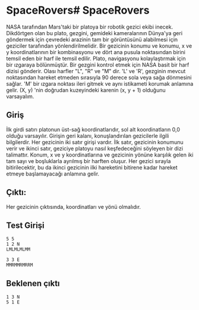 # SpaceRovers# SpaceRovers

NASA tarafından Mars'taki bir platoya bir robotik gezici ekibi inecek. Dikdörtgen olan bu plato, gezgini, gemideki kameralarının Dünya'ya geri göndermek için çevredeki arazinin tam bir görüntüsünü alabilmesi için geziciler tarafından yönlendirilmelidir. Bir gezicinin konumu ve konumu, x ve y koordinatlarının bir kombinasyonu ve dört ana pusula noktasından birini temsil eden bir harf ile temsil edilir. Plato, navigasyonu kolaylaştırmak için bir ızgaraya bölünmüştür.  Bir gezgini kontrol etmek için NASA basit bir harf dizisi gönderir. Olası harfler "L", "R" ve "M" dir. 'L' ve 'R', gezginin mevcut noktasından hareket etmeden sırasıyla 90 derece sola veya sağa dönmesini sağlar. 'M' bir ızgara noktası ileri gitmek ve aynı istikameti korumak anlamına gelir. (X, y) 'nin doğrudan kuzeyindeki karenin (x, y + 1) olduğunu varsayalım.

## Giriş

İlk girdi satırı platonun üst-sağ koordinatlarıdır, sol alt koordinatların 0,0 olduğu varsayılır. Girişin geri kalanı, konuşlandırılan gezicilerle ilgili bilgilerdir. Her gezicinin iki satır girişi vardır. İlk satır, gezicinin konumunu verir ve ikinci satır, geziciye platoyu nasıl keşfedeceğini söyleyen bir dizi talimattır. Konum, x ve y koordinatlarına ve gezicinin yönüne karşılık gelen iki tam sayı ve boşluklarla ayrılmış bir harften oluşur. Her gezici sırayla bitirilecektir, bu da ikinci gezicinin ilki hareketini bitirene kadar hareket etmeye başlamayacağı anlamına gelir.

## Çıktı:
Her gezicinin çıktısında, koordinatları ve yönü olmalıdır.

## Test Girişi
```
5 5
1 2 N
LMLMLMLMM

3 3 E
MMRMMRMRRM
```
## Beklenen çıktı
```
1 3 N
5 1 E
